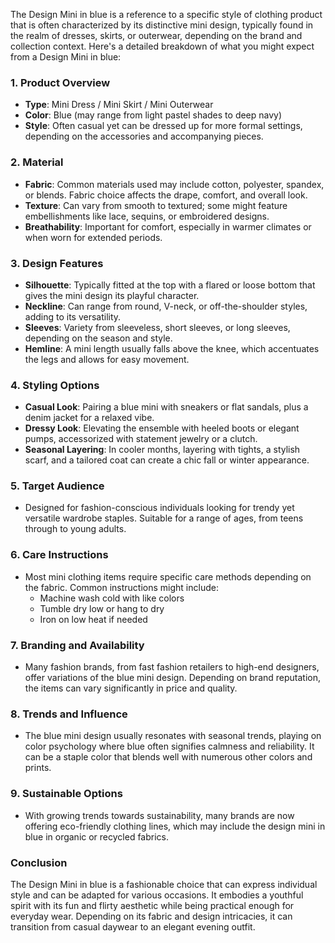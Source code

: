 The Design Mini in blue is a reference to a specific style of clothing product that is often characterized by its distinctive mini design, typically found in the realm of dresses, skirts, or outerwear, depending on the brand and collection context. Here's a detailed breakdown of what you might expect from a Design Mini in blue:

### 1. **Product Overview**
   - **Type**: Mini Dress / Mini Skirt / Mini Outerwear
   - **Color**: Blue (may range from light pastel shades to deep navy)
   - **Style**: Often casual yet can be dressed up for more formal settings, depending on the accessories and accompanying pieces.

### 2. **Material**
   - **Fabric**: Common materials used may include cotton, polyester, spandex, or blends. Fabric choice affects the drape, comfort, and overall look.
   - **Texture**: Can vary from smooth to textured; some might feature embellishments like lace, sequins, or embroidered designs.
   - **Breathability**: Important for comfort, especially in warmer climates or when worn for extended periods.

### 3. **Design Features**
   - **Silhouette**: Typically fitted at the top with a flared or loose bottom that gives the mini design its playful character.
   - **Neckline**: Can range from round, V-neck, or off-the-shoulder styles, adding to its versatility.
   - **Sleeves**: Variety from sleeveless, short sleeves, or long sleeves, depending on the season and style.
   - **Hemline**: A mini length usually falls above the knee, which accentuates the legs and allows for easy movement.

### 4. **Styling Options**
   - **Casual Look**: Pairing a blue mini with sneakers or flat sandals, plus a denim jacket for a relaxed vibe.
   - **Dressy Look**: Elevating the ensemble with heeled boots or elegant pumps, accessorized with statement jewelry or a clutch.
   - **Seasonal Layering**: In cooler months, layering with tights, a stylish scarf, and a tailored coat can create a chic fall or winter appearance.

### 5. **Target Audience**
   - Designed for fashion-conscious individuals looking for trendy yet versatile wardrobe staples. Suitable for a range of ages, from teens through to young adults.

### 6. **Care Instructions**
   - Most mini clothing items require specific care methods depending on the fabric. Common instructions might include:
     - Machine wash cold with like colors
     - Tumble dry low or hang to dry
     - Iron on low heat if needed

### 7. **Branding and Availability**
   - Many fashion brands, from fast fashion retailers to high-end designers, offer variations of the blue mini design. Depending on brand reputation, the items can vary significantly in price and quality.

### 8. **Trends and Influence**
   - The blue mini design usually resonates with seasonal trends, playing on color psychology where blue often signifies calmness and reliability. It can be a staple color that blends well with numerous other colors and prints.

### 9. **Sustainable Options**
   - With growing trends towards sustainability, many brands are now offering eco-friendly clothing lines, which may include the design mini in blue in organic or recycled fabrics.

### Conclusion
The Design Mini in blue is a fashionable choice that can express individual style and can be adapted for various occasions. It embodies a youthful spirit with its fun and flirty aesthetic while being practical enough for everyday wear. Depending on its fabric and design intricacies, it can transition from casual daywear to an elegant evening outfit.
